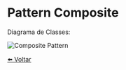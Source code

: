 # Pattern Composite 
Diagrama de Classes:

![Composite Pattern](../../Documentos/Imagens/Composite-Pattern.jpg "Composite Pattern")

[⬅️ Voltar](https://github.com/hrszanini/bertoti/tree/main/Padr%C3%B5es%20de%20Pojetos)
